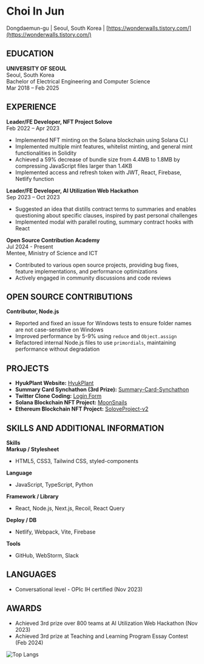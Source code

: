 # Choi In Jun
Dongdaemun-gu | Seoul, South Korea | [https://wonderwalls.tistory.com/](https://wonderwalls.tistory.com/)

## EDUCATION
**UNIVERSITY OF SEOUL**  
Seoul, South Korea  
Bachelor of Electrical Engineering and Computer Science  
Mar 2018 – Feb 2025

## EXPERIENCE
**Leader/FE Developer, NFT Project Solove**  
Feb 2022 – Apr 2023
- Implemented NFT minting on the Solana blockchain using Solana CLI
- Implemented multiple mint features, whitelist minting, and general mint functionalities in Solidity
- Achieved a 59% decrease of bundle size from 4.4MB to 1.8MB by compressing JavaScript files larger than 1.4KB
- Implemented access and refresh token with JWT, React, Firebase, Netlify function

**Leader/FE Developer, AI Utilization Web Hackathon**  
Sep 2023 – Oct 2023
- Suggested an idea that distills contract terms to summaries and enables questioning about specific clauses, inspired by past personal challenges
- Implemented modal with parallel routing, summary contract hooks with React

**Open Source Contribution Academy**  
Jul 2024 - Present  
Mentee, Ministry of Science and ICT
- Contributed to various open source projects, providing bug fixes, feature implementations, and performance optimizations
- Actively engaged in community discussions and code reviews

## OPEN SOURCE CONTRIBUTIONS
**Contributor, Node.js**
- Reported and fixed an issue for Windows tests to ensure folder names are not case-sensitive on Windows
- Improved performance by 5-9% using `reduce` and `Object.assign`
- Refactored internal Node.js files to use `primordials`, maintaining performance without degradation

## PROJECTS
- **HyukPlant Website:** [HyukPlant](https://github.com/EarlyRiser42/BrotherDentist)
- **Summary Card Synchathon (3rd Prize):** [Summary-Card-Synchathon](https://github.com/TaePoong719/Summary-Card-Synchathon)
- **Twitter Clone Coding:** [Login Form](https://github.com/LateEarlyRiser/login_form)
- **Solana Blockchain NFT Project:** [MoonSnails](https://github.com/TaePoong719/MoonSnails)
- **Ethereum Blockchain NFT Project:** [SoloveProject-v2](https://github.com/free-mint-nft/SoloveProject-v2)

## SKILLS AND ADDITIONAL INFORMATION

**Skills**  
**Markup / Stylesheet**
- HTML5, CSS3, Tailwind CSS, styled-components

**Language**
- JavaScript, TypeScript, Python

**Framework / Library**
- React, Node.js, Next.js, Recoil, React Query

**Deploy / DB**
- Netlify, Webpack, Vite, Firebase

**Tools**
- GitHub, WebStorm, Slack

## LANGUAGES
- Conversational level - OPIc IH certified (Nov 2023)

## AWARDS
- Achieved 3rd prize over 800 teams at AI Utilization Web Hackathon (Nov 2023)
- Achieved 3rd prize at Teaching and Learning Program Essay Contest (Feb 2024)

![Top Langs](https://github-readme-stats.vercel.app/api/top-langs/?username=TaePoong719&layout=compact)
